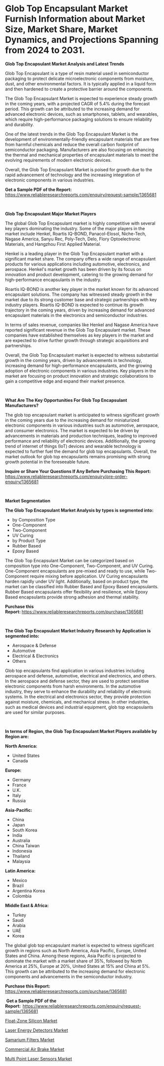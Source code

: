 <p><h1>Glob Top Encapsulant Market Furnish Information about Market Size, Market Share, Market Dynamics, and Projections Spanning from 2024 to 2031.</h1></p><p><strong>Glob Top Encapsulant Market Analysis and Latest Trends</strong></p>
<p><p>Glob Top Encapsulant is a type of resin material used in semiconductor packaging to protect delicate microelectronic components from moisture, dust, and other environmental factors. It is typically applied in a liquid form and then hardened to create a protective barrier around the components.</p><p>The Glob Top Encapsulant Market is expected to experience steady growth in the coming years, with a projected CAGR of 5.4% during the forecast period. This growth can be attributed to the increasing demand for advanced electronic devices, such as smartphones, tablets, and wearables, which require high-performance packaging solutions to ensure reliability and durability.</p><p>One of the latest trends in the Glob Top Encapsulant Market is the development of environmentally-friendly encapsulant materials that are free from harmful chemicals and reduce the overall carbon footprint of semiconductor packaging. Manufacturers are also focusing on enhancing the thermal and mechanical properties of encapsulant materials to meet the evolving requirements of modern electronic devices.</p><p>Overall, the Glob Top Encapsulant Market is poised for growth due to the rapid advancement of technology and the increasing integration of electronic components in various industries.</p></p>
<p><strong>Get a Sample PDF of the Report:&nbsp;</strong> <a href="https://www.reliableresearchreports.com/enquiry/request-sample/1365681">https://www.reliableresearchreports.com/enquiry/request-sample/1365681</a></p>
<p>&nbsp;</p>
<p><strong>Glob Top Encapsulant Major Market Players</strong></p>
<p><p>The global Glob Top Encapsulant market is highly competitive with several key players dominating the industry. Some of the major players in the market include Henkel, Roartis IQ-BOND, Panacol-Elosol, Niche-Tech, Nagase America, Sanyu Rec, Poly-Tech, Delo, Flory Optoelectronic Materials, and Hangzhou First Applied Material.</p><p>Henkel is a leading player in the Glob Top Encapsulant market with a significant market share. The company offers a wide range of encapsulant products for various applications including automotive, electronics, and aerospace. Henkel's market growth has been driven by its focus on innovation and product development, catering to the growing demand for high-performance encapsulants in the industry.</p><p>Roartis IQ-BOND is another key player in the market known for its advanced encapsulant solutions. The company has witnessed steady growth in the market due to its strong customer base and strategic partnerships with key industry players. Roartis IQ-BOND is expected to continue its growth trajectory in the coming years, driven by increasing demand for advanced encapsulant materials in the electronics and semiconductor industries.</p><p>In terms of sales revenue, companies like Henkel and Nagase America have reported significant revenue in the Glob Top Encapsulant market. These companies have established themselves as key players in the market and are expected to drive further growth through strategic acquisitions and partnerships.</p><p>Overall, the Glob Top Encapsulant market is expected to witness substantial growth in the coming years, driven by advancements in technology, increasing demand for high-performance encapsulants, and the growing adoption of electronic components in various industries. Key players in the market are focusing on product innovation and strategic collaborations to gain a competitive edge and expand their market presence.</p></p>
<p>&nbsp;</p>
<p><strong>What Are The Key Opportunities For Glob Top Encapsulant Manufacturers?</strong></p>
<p><p>The glob top encapsulant market is anticipated to witness significant growth in the coming years due to the increasing demand for miniaturized electronic components in various industries such as automotive, aerospace, and consumer electronics. The market is expected to be driven by advancements in materials and production techniques, leading to improved performance and reliability of electronic devices. Additionally, the growing trend of internet of things (IoT) devices and wearable technology is expected to further fuel the demand for glob top encapsulants. Overall, the market outlook for glob top encapsulants remains promising with strong growth potential in the foreseeable future.</p></p>
<p><strong>Inquire or Share Your Questions If Any Before Purchasing This Report:</strong> <a href="https://www.reliableresearchreports.com/enquiry/pre-order-enquiry/1365681">https://www.reliableresearchreports.com/enquiry/pre-order-enquiry/1365681</a></p>
<p>&nbsp;</p>
<p><strong>Market Segmentation</strong></p>
<p><strong>The Glob Top Encapsulant Market Analysis by types is segmented into:</strong></p>
<p><ul><li>by Composition Type</li><li>One-Component</li><li>Two-Component</li><li>UV Curing</li><li>by Product Type</li><li>Rubber Based</li><li>Epoxy Based</li></ul></p>
<p><p>The Glob Top Encapsulant Market can be categorized based on composition type into One-Component, Two-Component, and UV Curing. One-Component encapsulants are pre-mixed and ready to use, while Two-Component require mixing before application. UV Curing encapsulants harden rapidly under UV light. Additionally, based on product type, the market can be classified into Rubber Based and Epoxy Based encapsulants. Rubber Based encapsulants offer flexibility and resilience, while Epoxy Based encapsulants provide strong adhesion and thermal stability.</p></p>
<p><strong>Purchase this Report:&nbsp;</strong><a href="https://www.reliableresearchreports.com/purchase/1365681">https://www.reliableresearchreports.com/purchase/1365681</a></p>
<p>&nbsp;</p>
<p><strong>The Glob Top Encapsulant Market Industry Research by Application is segmented into:</strong></p>
<p><ul><li>Aerospace & Defense</li><li>Automotive</li><li>Electrical & Electronics</li><li>Others</li></ul></p>
<p><p>Glob top encapsulants find application in various industries including aerospace and defense, automotive, electrical and electronics, and others. In the aerospace and defense sector, they are used to protect sensitive electronic components from harsh environments. In the automotive industry, they serve to enhance the durability and reliability of electronic systems. In the electrical and electronics sector, they provide protection against moisture, chemicals, and mechanical stress. In other industries, such as medical devices and industrial equipment, glob top encapsulants are used for similar purposes.</p></p>
<p>&nbsp;</p>
<p><strong>In terms of Region, the Glob Top Encapsulant Market Players available by Region are:</strong></p>
<p>
    <p> <strong> North America: </strong>
        <ul>
            <li>United States</li>
            <li>Canada</li>
        </ul>
        </p> 
    <p> <strong> Europe: </strong>
        <ul>
            <li>Germany</li>
            <li>France</li>
            <li>U.K.</li>
            <li>Italy</li>
            <li>Russia</li>
        </ul>
        </p> 
    <p> <strong> Asia-Pacific: </strong>
        <ul>
            <li>China</li>
            <li>Japan</li>
            <li>South Korea</li>
            <li>India</li>
            <li>Australia</li>
            <li>China Taiwan</li>
            <li>Indonesia</li>
            <li>Thailand</li>
            <li>Malaysia</li>
        </ul>
        </p> 
    <p> <strong> Latin America: </strong>
        <ul>
            <li>Mexico</li>
            <li>Brazil</li>
            <li>Argentina Korea</li>
            <li>Colombia</li>
        </ul>
        </p> 
    <p> <strong> Middle East & Africa: </strong>
        <ul>
            <li>Turkey</li>
            <li>Saudi</li>
            <li>Arabia</li>
            <li>UAE</li>
            <li>Korea</li>
        </ul>
    </p>
    </p>
<p><p>The global glob top encapsulant market is expected to witness significant growth in regions such as North America, Asia Pacific, Europe, United States and China. Among these regions, Asia Pacific is projected to dominate the market with a market share of 35%, followed by North America at 25%, Europe at 20%, United States at 15% and China at 5%. This growth can be attributed to the increasing demand for electronic components and advancements in the semiconductor industry.</p></p>
<p><strong>Purchase this Report: </strong><a href="https://www.reliableresearchreports.com/purchase/1365681">https://www.reliableresearchreports.com/purchase/1365681</a></p>
<p>&nbsp;<strong>Get a Sample PDF of the Report:&nbsp;&nbsp;</strong><a href="https://www.reliableresearchreports.com/enquiry/request-sample/1365681">https://www.reliableresearchreports.com/enquiry/request-sample/1365681</a></p>
<p><strong></strong></p>
<p><p><a href="https://github.com/mahnoor2003/Market-Research-Report-List-3/blob/main/float-zone-silicon-market.md">Float-Zone Silicon Market</a></p><p><a href="https://medium.com/@vrahul.reportprime/laser-energy-detectors-market-report-reveals-the-latest-trends-and-growth-opportunities-of-this-77ef0763a9bd">Laser Energy Detectors Market</a></p><p><a href="https://medium.com/@vrahul.reportprime/samarium-filters-market-share-evolution-and-market-growth-trends-2024-2031-6d2b3f864566">Samarium Filters Market</a></p><p><a href="https://github.com/BryceTownsendr/Market-Research-Report-List-3/blob/main/commercial-air-brake-market.md">Commercial Air Brake Market</a></p><p><a href="https://medium.com/@vrahul.reportprime/multi-point-laser-sensors-market-size-cagr-trends-2024-2030-90e7c0c20c0e">Multi Point Laser Sensors Market</a></p></p>